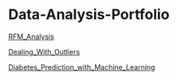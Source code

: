 # Data-Analysis-Portfolio


[RFM_Analysis](https://github.com/gizemorhn/Portfolio-projects/blob/main/RFM_Analysis.ipynb)


[Dealing_With_Outliers](https://github.com/gizemorhn/Portfolio-projects/blob/main/Dealing_With_Outliers.ipynb)

[Diabetes_Prediction_with_Machine_Learning](https://github.com/gizemorhn/Portfolio-projects/blob/main/Diabetes_Prediction_with_Machine_Learning.ipynb)
